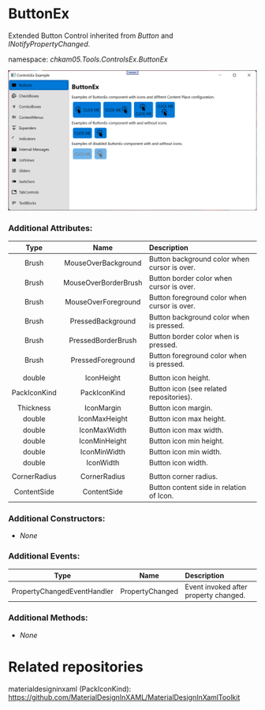 # ButtonEx
Extended Button Control inherited from _Button_ and _INotifyPropertyChanged_.  

namespace: _chkam05.Tools.ControlsEx.ButtonEx_  

![ButtonEx Examples (Images/ButtonEx.png)](../Images/ButtonEx.png)  

### Additional Attributes:

| Type   | Name                 | Description |
|:------:|:--------------------:|:------------|
| Brush  | MouseOverBackground  | Button background color when cursor is over. |
| Brush  | MouseOverBorderBrush | Button border color when cursor is over. |
| Brush  | MouseOverForeground  | Button foreground color when cursor is over. |
| Brush  | PressedBackground    | Button background color when is pressed. |
| Brush  | PressedBorderBrush   | Button border color when is pressed. |
| Brush  | PressedForeground    | Button foreground color when is pressed. |
|||
| double       | IconHeight     | Button icon height. |
| PackIconKind | PackIconKind   | Button icon (see related repositories). |
| Thickness    | IconMargin     | Button icon margin. |
| double       | IconMaxHeight  | Button icon max height. |
| double       | IconMaxWidth   | Button icon max width. |
| double       | IconMinHeight  | Button icon min height. |
| double       | IconMinWidth   | Button icon min width. |
| double       | IconWidth      | Button icon width. |
|||
| CornerRadius | CornerRadius   | Button corner radius. |
| ContentSide  | ContentSide    | Button content side in relation of Icon. | 

### Additional Constructors: 

- _None_  

### Additional Events: 

| Type                        | Name             | Description                            |
|:---------------------------:|:----------------:|:---------------------------------------|
| PropertyChangedEventHandler | PropertyChanged  | Event invoked after property changed.  |

### Additional Methods: 

- _None_  


# Related repositories 

materialdesigninxaml (PackIconKind): https://github.com/MaterialDesignInXAML/MaterialDesignInXamlToolkit  

